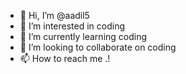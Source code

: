 - 👋 Hi, I’m @aadil5
- 👀 I’m interested in coding
- 🌱 I’m currently learning coding
- 💞️ I’m looking to collaborate on coding
- 📫 How to reach me .!

<!---
aadil5/aadil5 is a ✨ special ✨ repository because its `README.md` (this file) appears on your GitHub profile.
You can click the Preview link to take a look at your changes.
--->
